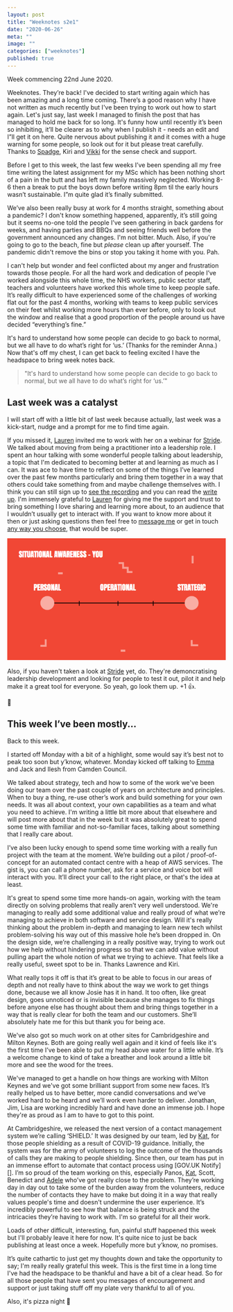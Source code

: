 ```yaml
---
layout: post
title: "Weeknotes s2e1"
date: "2020-06-26"
meta: ""
image: ""
categories: ["weeknotes"]
published: true
---
```


Week commencing 22nd June 2020.


Weeknotes. They’re back! I've decided to start writing again which has been amazing and a long time coming. There’s a good reason why I have not written as much recently but I've been trying to work out how to start again. Let's just say, last week I managed to finish the post that has managed to hold me back for so long. It's funny how until recently it’s been so inhibiting, it’ll be clearer as to why when I publish it - needs an edit and I”ll get it on here. Quite nervous about publishing it and it comes with a huge warning for some people, so look out for it but please treat carefully. Thanks to [Spadge][spadge], Kiri and [Vikki][vie] for the sense check and support.

Before I get to this week, the last few weeks I’ve been spending all my free time writing the latest assignment for my MSc which has been nothing short of a pain in the butt and has left my family massively neglected. Working 8-6 then a break to put the boys down before writing 8pm til the early hours wasn’t sustainable. I”m quite glad it’s finally submitted.

We’ve also been really busy at work for 4 months straight, something about a pandemic? I don't know something happened, apparently, it’s still going but it seems no-one told the people I’ve seen gathering in back gardens for weeks, and having parties and BBQs and seeing friends well before the government announced any changes. I'm not bitter. Much. Also, if you're going to go to the beach, fine but _please_ clean up after yourself. The pandemic didn't remove the bins or stop you taking it home with you. Pah.

I can't help but wonder and feel conflicted about my anger and frustration towards those people. For all the hard work and dedication of people I’ve worked alongside this whole time, the NHS workers, public sector staff, teachers and volunteers have worked this whole time to keep people safe. It’s really difficult to have experienced some of the challenges of working flat out for the past 4 months, working with teams to keep public services on their feet whilst working more hours than ever before, only to look out the window and realise that a good proportion of the people around us have decided “everything’s fine.” 

It's hard to understand how some people can decide to go back to normal, but we all have to do what’s right for ‘us.’ (Thanks for the reminder Anna.) Now that's off my chest, I can get back to feeling excited I have the headspace to bring week notes back.

> "It's hard to understand how some people can decide to go back to normal, but we all have to do what’s right for ‘us.’"

## Last week was a catalyst

I will start off with a little bit of last week because actually, last week was a kick-start, nudge and a prompt for me to find time again. 

If you missed it, [Lauren][lauren] invited me to work with her on a webinar for [Stride][stride]. We talked about moving from being a practitioner into a leadership role. I spent an hour talking with some wonderful people talking about leadership, a topic that I'm dedicated to becoming better at and learning as much as I can. It was ace to have time to reflect on some of the things I’ve learned over the past few months particularly and bring them together in a way that others could take something from and maybe challenge themselves with. I think you can still sign up to [see the recording][stride-recording] and you can read the [write up][stride-blog]. I'm immensely grateful to [Lauren][lauren-2] for giving me the support and trust to bring something I love sharing and learning more about, to an audience that I wouldn’t usually get to interact with. If you want to know more about it then or just asking questions then feel free to [message me][contact] or get in touch [any way you choose][contact], that would be super.

![stride-img]

Also, if you haven't taken a look at [Stride][stride] yet, do. They're demoncratising leadership development and looking for people to test it out, pilot it and help make it a great tool for everyone. So yeah, go look them up. +1 👍.

🚀

## This week I’ve been mostly...
Back to this week.

I started off Monday with a bit of a highlight, some would say it’s best not to peak too soon but y’know, whatever. Monday kicked off talking to [Emma][emma] and Jack and Ilesh from Camden Council. 

We talked about strategy, tech and how to some of the work we've been doing our team over the past couple of years on architecture and principles. When to buy a thing, re-use other’s work and build something for your own needs. It was all about context, your own capabilities as a team and what you need to achieve. I'm writing a little bit more about that elsewhere and will post more about that in the week but it was absolutely great to spend some time with familiar and not-so-familiar faces, talking about something that I really care about.

I’ve also been lucky enough to spend some time working with a really fun project with the team at the moment. We’re building out a pilot / proof-of-concept for an automated contact centre with a heap of AWS services. The gist is, you can call a phone number, ask for a service and voice bot will interact with you. It’ll direct your call to the right place, or that's the idea at least.

It's great to spend some time more hands-on again, working with the team directly on solving problems that really aren’t very well understood. We're managing to really add some additional value and really proud of what we’re managing to achieve in both software and service design. Will it's really thinking about the problem in-depth and managing to learn new tech whilst problem-solving his way out of this massive hole he’s been dropped in. On the design side, we’re challenging in a really positive way, trying to work out how we help without hindering progress so that we can add value without pulling apart the whole notion of what we trying to achieve. That feels like a really useful, sweet spot to be in. Thanks Lawrence and Kiri.

What really tops it off is that it’s great to be able to focus in our areas of depth and not really have to think about the way we work to get things done, because we all know Josie has it in hand. It too often, like great design, goes unnoticed or is invisible because she manages to fix things before anyone else has thought about them and bring things together in a way that is really clear for both the team and our customers. She’ll absolutely hate me for this but thank you for being ace.

We've also got so much work on at other sites for Cambridgeshire and Milton Keynes. Both are going really well again and it kind of feels like it's the first time I’ve been able to put my head above water for a little while. It’s a welcome change to kind of take a breather and look around a little bit more and see the wood for the trees. 

We've managed to get a handle on how things are working with Milton Keynes and we've got some brilliant support from some new faces. It’s really helped us to have better, more candid conversations and we’ve worked hard to be heard and we’ll work even harder to deliver. Jonathan, Jim, Lisa are working incredibly hard and have done an immense job. I hope they're as proud as I am to have to got to this point.

At Cambridgeshire, we released the next version of a contact management system we’re calling ‘SHIELD.’ It was designed by our team, led by [Kat][kat], for those people shielding as a result of COVID-19 guidance. Initially, the system was for the army of volunteers to log the outcome of the thousands of calls they are making to people shielding. Since then, our team has put in an immense effort to automate that contact process using [GOV.UK Notify][]. I’m so proud of the team working on this, especially Panos, [Kat][kat], Scott, Benedict and [Adele][adele] who’ve got really close to the problem. They’re working day in day out to take some of the burden away from the volunteers, reduce the number of contacts they have to make but doing it in a way that really values people's time and doesn't undermine the user experience. It’s incredibly powerful to see how that balance is being struck and the intricacies they’re having to work with. I'm so grateful for all their work.

Loads of other difficult, interesting, fun, painful stuff happened this week but I'll probably leave it here for now. It's quite nice to just be back publishing at least once a week. Hopefully more but y’know, no promises.

It’s quite cathartic to just get my thoughts down and take the opportunity to say; I'm really really grateful this week. This is the first time in a long time I've had the headspace to be thankful and have a bit of a clear head. So for all those people that have sent you messages of encouragement and support or just taking stuff off my plate very thankful to all of you.

Also, it's pizza night 🍕

[kat]: https://twitter.com/katsexton8
[adele]: https://twitter.com/adelleywelley
[emma]: https://twitter.com/Emm_McG
[lauren]: https://www.twitter.com/_laurencurrie_
[lauren-2]: https://www.instagram.com/_laurencurrie_
[vie]: https://www.instagram.com/happy_little_vie/
[spadge]:https://www.instagram.com/spadgerina/
[stride]:https://stride.inc/
[stride-recording]:https://us02web.zoom.us/webinar/register/WN_5CMeu1MFRFKMaCzGxhWoeA
[stride-blog]:https://stride.inc/blog/shifting-from-practitioner-to-leader  

[stride-img]: /img/content/weeknotes-s2e1-stride.png
[contact]: /about